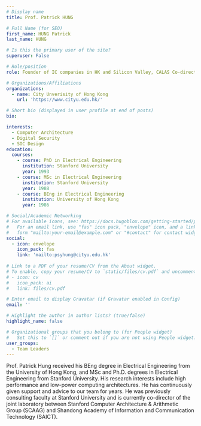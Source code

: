 ```yaml
---
# Display name
title: Prof. Patrick HUNG

# Full Name (for SEO)
first_name: HUNG Patrick
last_name: HUNG

# Is this the primary user of the site?
superuser: False

# Role/position
role: Founder of IC companies in HK and Silicon Valley, CALAS Co-director, PhD of Stanford

# Organizations/Affiliations
organizations:
  - name: City Unverisity of Hong Kong
    url: 'https://www.cityu.edu.hk/'

# Short bio (displayed in user profile at end of posts)
bio: 

interests:
  - Computer Architecture
  - Digital Security
  - SOC Design
education:
  courses:
    - course: PhD in Electrical Engineering
      institution: Stanford University
      year: 1993
    - course: MSc in Electrical Engineering
      institution: Stanford University
      year: 1988
    - course: BEng in Electrical Engineering
      institution: University of Hong Kong
      year: 1986

# Social/Academic Networking
# For available icons, see: https://docs.hugoblox.com/getting-started/page-builder/#icons
#   For an email link, use "fas" icon pack, "envelope" icon, and a link in the
#   form "mailto:your-email@example.com" or "#contact" for contact widget.
social:
  - icon: envelope
    icon_pack: fas
    link: 'mailto:psyhung@cityu.edu.hk'
 
# Link to a PDF of your resume/CV from the About widget.
# To enable, copy your resume/CV to `static/files/cv.pdf` and uncomment the lines below.
# - icon: cv
#   icon_pack: ai
#   link: files/cv.pdf

# Enter email to display Gravatar (if Gravatar enabled in Config)
email: ''

# Highlight the author in author lists? (true/false)
highlight_name: false

# Organizational groups that you belong to (for People widget)
#   Set this to `[]` or comment out if you are not using People widget.
user_groups:
  - Team Leaders
---
```


Prof. Patrick Hung received his BEng degree in Electrical Engineering from the University of Hong Kong, and MSc and Ph.D. degrees in Electrical Engineering from Stanford University. His research interests include high performance and low-power computing architectures. He has continuously given support and advice to our team for years. He was previously consulting faculty at Stanford University and is currently co-director of the joint laboratory between Stanford Computer Architecture & Arithmetic Group (SCAAG) and Shandong Academy of Information and Communication Technology (SAICT).
